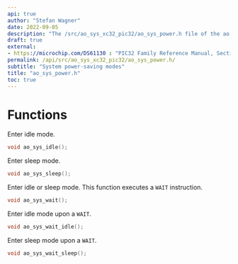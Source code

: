 ```yaml
---
api: true
author: "Stefan Wagner"
date: 2022-09-05
description: "The /src/ao_sys_xc32_pic32/ao_sys_power.h file of the ao real-time operating system."
draft: true
external:
- https://microchip.com/DS61130 : "PIC32 Family Reference Manual, Section 10, Power-Saving Modes"
permalink: /api/src/ao_sys_xc32_pic32/ao_sys_power.h/
subtitle: "System power-saving modes"
title: "ao_sys_power.h"
toc: true
---
```


# Functions

Enter idle mode.

```c
void ao_sys_idle();
```

Enter sleep mode.

```c
void ao_sys_sleep();
```

Enter idle or sleep mode. This function executes a `WAIT` instruction.

```c
void ao_sys_wait();
```

Enter idle mode upon a `WAIT`.

```c
void ao_sys_wait_idle();
```

Enter sleep mode upon a `WAIT`.

```c
void ao_sys_wait_sleep();
```
